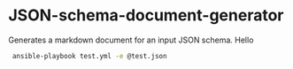 # JSON-schema-document-generator
Generates a markdown document for an input JSON schema.
Hello

```bash
 ansible-playbook test.yml -e @test.json
 ```